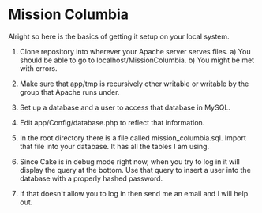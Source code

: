 Mission Columbia
================
Alright so here is the basics of getting it setup on your local system.

1) Clone repository into wherever your Apache server serves files.
    a) You should be able to go to localhost/MissionColumbia.
    b) You might be met with errors.

2) Make sure that app/tmp is recursively other writable or writable by the 
   group that Apache runs under.

3) Set up a database and a user to access that database in MySQL.

4) Edit app/Config/database.php to reflect that information.

5) In the root directory there is a file called mission_columbia.sql. Import
   that file into your database. It has all the tables I am using.

6) Since Cake is in debug mode right now, when you try to log in it will
   display the query at the bottom.  Use that query to insert a user into the
   database with a properly hashed password.

7) If that doesn't allow you to log in then send me an email and I will help
   out.
